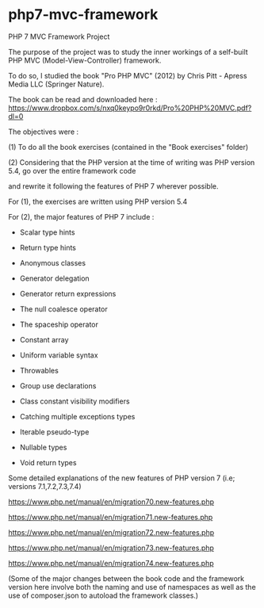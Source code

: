 # php7-mvc-framework

PHP 7 MVC Framework Project

  The purpose of the project was to study the inner workings of a self-built PHP MVC (Model-View-Controller) framework.

  To do so, I studied the book "Pro PHP MVC" (2012) by Chris Pitt - Apress Media LLC (Springer Nature).

The book can be read and downloaded here : https://www.dropbox.com/s/nxq0keypo9r0rkd/Pro%20PHP%20MVC.pdf?dl=0

The objectives were : 

(1) To do all the book exercises (contained in the "Book exercises" folder)

(2) Considering that the PHP version at the time of writing was PHP version 5.4, go over the entire framework code 

and rewrite it following the features of PHP 7 wherever possible.

For (1), the exercises are written using PHP version 5.4

For (2), the major features of PHP 7 include :

- Scalar type hints

- Return type hints

- Anonymous classes

- Generator delegation

- Generator return expressions

- The null coalesce operator

- The spaceship operator

- Constant array

- Uniform variable syntax

- Throwables

- Group use declarations

- Class constant visibility modifiers

- Catching multiple exceptions types

- Iterable pseudo-type

- Nullable types

- Void return types 

Some detailed explanations of the new features of PHP version 7 (i.e; versions 7.1,7.2,7.3,7.4)

https://www.php.net/manual/en/migration70.new-features.php

https://www.php.net/manual/en/migration71.new-features.php

https://www.php.net/manual/en/migration72.new-features.php

https://www.php.net/manual/en/migration73.new-features.php

https://www.php.net/manual/en/migration74.new-features.php

(Some of the major changes between the book code and the framework version here involve both the naming and use of namespaces as well as the use of composer.json
to autoload the framework classes.)
